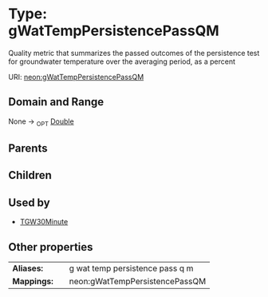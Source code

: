 
# Type: gWatTempPersistencePassQM


Quality metric that summarizes the passed outcomes of the persistence test for groundwater temperature over the averaging period, as a percent

URI: [neon:gWatTempPersistencePassQM](https://data.neonscience.org/gWatTempPersistencePassQM)


## Domain and Range

None ->  <sub>OPT</sub> [Double](types/Double.md)

## Parents


## Children


## Used by

 * [TGW30Minute](TGW30Minute.md)

## Other properties

|  |  |  |
| --- | --- | --- |
| **Aliases:** | | g wat temp persistence pass q m |
| **Mappings:** | | neon:gWatTempPersistencePassQM |

